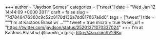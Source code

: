 
+++
author = "Jaydson Gomes"
categories = ["tweet"]
date = "Wed Jan 12 14:44:09 +0000 2011"
draft = false
slug = "7d7846476360c9c52c8170d136a7dd817667a6d0"
tags = ["tweet"]
title = """I'm at Kactoos Brasil w/ ..."""
tweet = true
micro = true
tweet_url = "https://twitter.com/jaydson/status/25201371070337024"
+++
I'm at Kactoos Brasil w/ @camilo_u [pic]: http://4sq.com/hYlRKq
